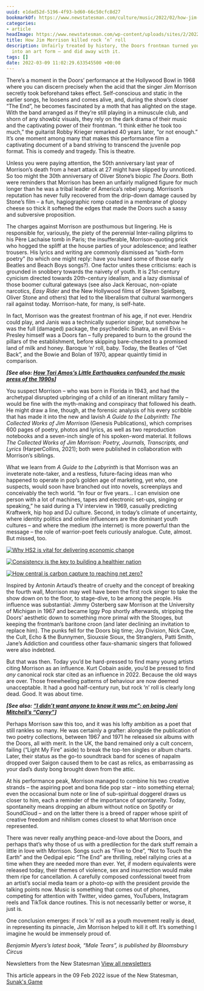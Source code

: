 ```yaml
---
uuid: e1dad52d-5196-4f93-bd60-66c50cfc8d27
bookmarkOf: https://www.newstatesman.com/culture/music/2022/02/how-jim-morrison-killed-rock-n-roll
categories:
- article
headImage: https://www.newstatesman.com/wp-content/uploads/sites/2/2022/02/202207-Jim-Morrison-1038x778.jpg
title: How Jim Morrison killed rock ’n’ roll
description: Unfairly treated by history, the Doors frontman turned youth rebellion
  into an art form – and did away with it.
tags: []
date: 2022-03-09 11:02:29.633545500 +00:00
---
```


There’s a moment in the Doors’ performance at the Hollywood Bowl in 1968 where you can discern precisely when the acid that the singer Jim Morrison secretly took beforehand takes effect. Self-conscious and static in the earlier songs, he loosens and comes alive, and, during the show’s closer “The End”, he becomes fascinated by a moth that has alighted on the stage. With the band arranged as if they’re still playing in a minuscule club, and shorn of any showbiz visuals, they rely on the dark drama of their music and the captivating power of their frontman. “I think either he took too much,” the guitarist Robby Krieger remarked 40 years later, “or not enough.” It’s one moment among many that makes this performance film a captivating document of a band striving to transcend the juvenile pop format. This is comedy and tragedy. This is theatre.

Unless you were paying attention, the 50th anniversary last year of Morrison’s death from a heart attack at 27 might have slipped by unnoticed. So too might the 30th anniversary of Oliver Stone’s biopic _The Doors_. Both were reminders that Morrison has been an unfairly maligned figure for much longer than he was a tribal leader of America’s rebel young. Morrison’s reputation has never fully recovered from the drip-down damage caused by Stone’s film – a fun, hagiographic romp coated in a membrane of gloopy cheese so thick it softened the edges that made the Doors such a sassy and subversive proposition.

The charges against Morrison are posthumous but lingering. He is responsible for, variously, the piety of the perennial Inter-railing pilgrims to his Père Lachaise tomb in Paris; the insufferable, Morrison-quoting prick who hogged the spliff at the house parties of your adolescence; and leather trousers. His lyrics and writing are commonly dismissed as “sixth-form poetry” (to which one might reply: have you heard some of those early Beatles and Beach Boys songs?). One factor unites these criticisms: each is grounded in snobbery towards the naivety of youth. It is 21st-century cynicism directed towards 20th-century idealism, and a lazy dismissal of those boomer cultural gateways (see also Jack Kerouac, non-opiate narcotics, _Easy Rider_ and the New Hollywood films of Steven Spielberg, Oliver Stone and others) that led to the liberalism that cultural warmongers rail against today. Morrison-hate, for many, is self-hate.

In fact, Morrison was the greatest frontman of his age, if not ever. Hendrix could play, and Janis was a technically superior singer, but somehow he was the full (damaged) package, the psychedelic Sinatra, an evil Elvis – Presley himself was a Doors fan – fully prepared to burn to the ground the pillars of the establishment, before skipping bare-chested to a promised land of milk and honey. Baroque ’n’ roll, baby. Today, the Beatles of “Get Back”, and the Bowie and Bolan of 1970, appear quaintly timid in comparison.

**_\[See also: [How Tori Amos’s Little Earthquakes confounded the music press of the 1990s](https://www.newstatesman.com/culture/music/2022/01/how-tori-amoss-little-earthquakes-confounded-the-music-press-of-the-1990s)\]_**

You suspect Morrison – who was born in Florida in 1943, and had the archetypal disrupted upbringing of a child of an itinerant military family – would be fine with the myth-making and conspiracy that followed his death. He might draw a line, though, at the forensic analysis of his every scribble that has made it into the new and lavish _A Guide to the Labyrinth: The Collected Works of Jim Morrison_ (Genesis Publications), which comprises 600 pages of poetry, photos and lyrics, as well as two reproduction notebooks and a seven-inch single of his spoken-word material. It follows _The Collected Works of Jim Morrison: Poetry, Journals, Transcripts, and Lyrics_ (HarperCollins, 2021); both were published in collaboration with Morrison’s siblings.

What we learn from _A Guide to the Labyrinth_ is that Morrison was an inveterate note-taker, and a restless, future-facing ideas man who happened to operate in pop’s golden age of marketing, yet who, one suspects, would soon have branched out into novels, screenplays and conceivably the tech world. “In four or five years… I can envision one person with a lot of machines, tapes and electronic set-ups, singing or speaking,” he said during a TV interview in 1969, casually predicting Kraftwerk, hip hop and DJ culture. Second, in today’s climate of uncertainty, where identity politics and online influencers are the dominant youth cultures – and where the medium (the internet) is more powerful than the message – the role of warrior-poet feels curiously analogue. Cute, almost. But missed, too.

[![Why HS2 is vital for delivering economic change](https://www.newstatesman.com/wp-content/uploads/sites/2/2022/09/shutterstock_1071463091-464x348.jpeg)](https://www.newstatesman.com/spotlight/regional-development/2022/09/hs2-is-vital-for-delivering-economic-change-birmingham-andy-street)

[![Consistency is the key to building a healthier nation](https://www.newstatesman.com/wp-content/uploads/sites/2/2022/09/shutterstock_1686432499-464x348.jpg)](https://www.newstatesman.com/spotlight/healthcare/2022/09/consistency-is-the-key-to-building-a-healthier-nation)

[![How central is carbon capture to reaching net zero?](https://www.newstatesman.com/wp-content/uploads/sites/2/2022/08/shutterstock_1907627452-464x348.jpg)](https://www.newstatesman.com/spotlight/energy/2022/08/carbon-capture-net-zero-ccus-emissions-climate-change)

Inspired by Antonin Artaud’s theatre of cruelty and the concept of breaking the fourth wall, Morrison may well have been the first rock singer to take the show down on to the floor, to stage-dive, to be among the people. His influence was substantial: Jimmy Osterberg saw Morrison at the University of Michigan in 1967 and became Iggy Pop shortly afterwards, stripping the Doors’ aesthetic down to something more primal with the Stooges, but keeping the frontman’s baritone croon (and later declining an invitation to replace him). The punks fell for the Doors big time; Joy Division, Nick Cave, the Cult, Echo & the Bunnymen, Siouxsie Sioux, the Stranglers, Patti Smith, Jane’s Addiction and countless other faux-shamanic singers that followed were also indebted.

But that was then. Today you’d be hard-pressed to find many young artists citing Morrison as an influence. Kurt Cobain aside, you’d be pressed to find _any_ canonical rock star cited as an influence in 2022. Because the old ways are over. Those freewheeling patterns of behaviour are now deemed unacceptable. It had a good half-century run, but rock ’n’ roll is clearly long dead. Good. It was about time.

**_\[See also: [“I didn’t want anyone to know it was me”: on being Joni Mitchell’s “Carey”](https://www.newstatesman.com/katemossmaninterview/2021/12/joni-mitchell-carey-california-blue-lyrics-cary-raditz-interview)\]_**

Perhaps Morrison saw this too, and it was his lofty ambition as a poet that still rankles so many. He was certainly a grafter: alongside the publication of two poetry collections, between 1967 and 1971 he released six albums with the Doors, all with merit. In the UK, the band remained only a cult concern, failing (“Light My Fire” aside) to break the top-ten singles or album charts. Later, their status as the go-to soundtrack band for scenes of napalm dropped over Saigon caused them to be cast as relics, as embarrassing as your dad’s dusty bong brought down from the attic.

At his performance peak, Morrison managed to combine his two creative strands – the aspiring poet and bona fide pop star – into something eternal; even the occasional bum note or line of sub-spiritual doggerel draws us closer to him, each a reminder of the importance of spontaneity. Today, spontaneity means dropping an album without notice on Spotify or SoundCloud – and on the latter there is a breed of rapper whose spirit of creative freedom and nihilism comes closest to what Morrison once represented.

There was never really anything peace-and-love about the Doors, and perhaps that’s why those of us with a predilection for the dark stuff remain a little in love with Morrison. Songs such as “Five to One”, “Not to Touch the Earth” and the Oedipal epic “The End” are thrilling, rebel rallying cries at a time when they are needed more than ever. Yet, if modern equivalents were released today, their themes of violence, sex and insurrection would make them ripe for cancellation. A carefully composed confessional tweet from an artist’s social media team or a photo-op with the president provide the talking points now. Music is something that comes out of phones, competing for attention with Twitter, video games, YouTubers, Instagram reels and TikTok dance routines. This is not necessarily better or worse, it just is.

One conclusion emerges: if rock ’n’ roll as a youth movement really is dead, in representing its pinnacle, Jim Morrison helped to kill it off. It’s something I imagine he would be immensely proud of.

_Benjamin Myers’s latest book, “Male Tears”, is published by Bloomsbury Circus_

Newsletters from the New Statesman [View all newsletters](https://www.newstatesman.com/all-newsletters)

This article appears in the 09 Feb 2022 issue of the New Statesman, [Sunak's Game](https://www.newstatesman.com/magazine/sunaks-game)